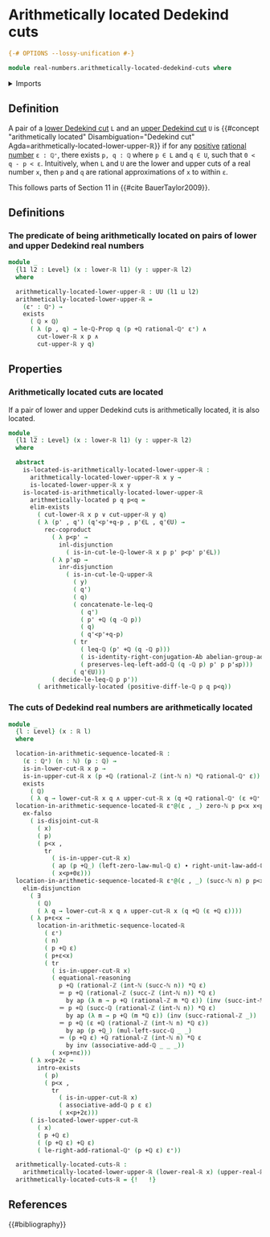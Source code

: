 # Arithmetically located Dedekind cuts

```agda
{-# OPTIONS --lossy-unification #-}

module real-numbers.arithmetically-located-dedekind-cuts where
```

<details><summary>Imports</summary>

```agda
open import elementary-number-theory.addition-rational-numbers
open import elementary-number-theory.additive-group-of-rational-numbers
open import elementary-number-theory.difference-rational-numbers
open import elementary-number-theory.inequality-rational-numbers
open import elementary-number-theory.positive-rational-numbers
open import elementary-number-theory.rational-numbers
open import elementary-number-theory.strict-inequality-rational-numbers
open import elementary-number-theory.natural-numbers
open import elementary-number-theory.integers
open import elementary-number-theory.multiplication-rational-numbers

open import foundation.binary-transport
open import foundation.action-on-identifications-functions
open import foundation.cartesian-product-types
open import foundation.conjunction
open import foundation.coproduct-types
open import foundation.dependent-pair-types
open import foundation.disjunction
open import foundation.empty-types
open import foundation.existential-quantification
open import foundation.identity-types
open import foundation.logical-equivalences
open import foundation.raising-universe-levels
open import foundation.subtypes
open import foundation.transport-along-identifications
open import foundation.universe-levels

open import group-theory.abelian-groups

open import real-numbers.dedekind-real-numbers
open import real-numbers.lower-dedekind-real-numbers
open import real-numbers.upper-dedekind-real-numbers
```

</details>

## Definition

A pair of a [lower Dedekind cut](real-numbers.lower-dedekind-real-numbers.md)
`L` and an [upper Dedekind cut](real-numbers.upper-dedekind-real-numbers.md) `U`
is
{{#concept "arithmetically located" Disambiguation="Dedekind cut" Agda=arithmetically-located-lower-upper-ℝ}}
if for any [positive](elementary-number-theory.positive-rational-numbers.md)
[rational number](elementary-number-theory.rational-numbers.md) `ε : ℚ⁺`, there
exists `p, q : ℚ` where `p ∈ L` and `q ∈ U`, such that `0 < q - p < ε`.
Intuitively, when `L` and `U` are the lower and upper cuts of a real number `x`,
then `p` and `q` are rational approximations of `x` to within `ε`.

This follows parts of Section 11 in {{#cite BauerTaylor2009}}.

## Definitions

### The predicate of being arithmetically located on pairs of lower and upper Dedekind real numbers

```agda
module _
  {l1 l2 : Level} (x : lower-ℝ l1) (y : upper-ℝ l2)
  where

  arithmetically-located-lower-upper-ℝ : UU (l1 ⊔ l2)
  arithmetically-located-lower-upper-ℝ =
    (ε⁺ : ℚ⁺) →
    exists
      ( ℚ × ℚ)
      ( λ (p , q) → le-ℚ-Prop q (p +ℚ rational-ℚ⁺ ε⁺) ∧
        cut-lower-ℝ x p ∧
        cut-upper-ℝ y q)
```

## Properties

### Arithmetically located cuts are located

If a pair of lower and upper Dedekind cuts is arithmetically located, it is also
located.

```agda
module _
  {l1 l2 : Level} (x : lower-ℝ l1) (y : upper-ℝ l2)
  where

  abstract
    is-located-is-arithmetically-located-lower-upper-ℝ :
      arithmetically-located-lower-upper-ℝ x y →
      is-located-lower-upper-ℝ x y
    is-located-is-arithmetically-located-lower-upper-ℝ
      arithmetically-located p q p<q =
      elim-exists
        ( cut-lower-ℝ x p ∨ cut-upper-ℝ y q)
        ( λ (p' , q') (q'<p'+q-p , p'∈L , q'∈U) →
          rec-coproduct
            ( λ p<p' →
              inl-disjunction
                ( is-in-cut-le-ℚ-lower-ℝ x p p' p<p' p'∈L))
            ( λ p'≤p →
              inr-disjunction
                ( is-in-cut-le-ℚ-upper-ℝ
                  ( y)
                  ( q')
                  ( q)
                  ( concatenate-le-leq-ℚ
                    ( q')
                    ( p' +ℚ (q -ℚ p))
                    ( q)
                    ( q'<p'+q-p)
                  ( tr
                    ( leq-ℚ (p' +ℚ (q -ℚ p)))
                    ( is-identity-right-conjugation-Ab abelian-group-add-ℚ p q)
                    ( preserves-leq-left-add-ℚ (q -ℚ p) p' p p'≤p)))
                  ( q'∈U)))
            ( decide-le-leq-ℚ p p'))
        ( arithmetically-located (positive-diff-le-ℚ p q p<q))
```

### The cuts of Dedekind real numbers are arithmetically located

```agda
module _
  {l : Level} (x : ℝ l)
  where

  location-in-arithmetic-sequence-located-ℝ :
    (ε : ℚ⁺) (n : ℕ) (p : ℚ) →
    is-in-lower-cut-ℝ x p →
    is-in-upper-cut-ℝ x (p +ℚ (rational-ℤ (int-ℕ n) *ℚ rational-ℚ⁺ ε)) →
    exists
      ( ℚ)
      ( λ q → lower-cut-ℝ x q ∧ upper-cut-ℝ x (q +ℚ rational-ℚ⁺ (ε +ℚ⁺ ε)))
  location-in-arithmetic-sequence-located-ℝ ε⁺@(ε , _) zero-ℕ p p<x x<p+0ε =
    ex-falso
      ( is-disjoint-cut-ℝ
        ( x)
        ( p)
        ( p<x ,
          tr
            ( is-in-upper-cut-ℝ x)
            ( ap (p +ℚ_) (left-zero-law-mul-ℚ ε) ∙ right-unit-law-add-ℚ p)
            ( x<p+0ε)))
  location-in-arithmetic-sequence-located-ℝ ε⁺@(ε , _) (succ-ℕ n) p p<x x<p+nε =
    elim-disjunction
      ( ∃
        ( ℚ)
        ( λ q → lower-cut-ℝ x q ∧ upper-cut-ℝ x (q +ℚ (ε +ℚ ε))))
      ( λ p+ε<x →
        location-in-arithmetic-sequence-located-ℝ
          ( ε⁺)
          ( n)
          ( p +ℚ ε)
          ( p+ε<x)
          ( tr
            ( is-in-upper-cut-ℝ x)
            ( equational-reasoning
              p +ℚ (rational-ℤ (int-ℕ (succ-ℕ n)) *ℚ ε)
              ＝ p +ℚ (rational-ℤ (succ-ℤ (int-ℕ n)) *ℚ ε)
                by ap (λ m → p +ℚ (rational-ℤ m *ℚ ε)) (inv (succ-int-ℕ n))
              ＝ p +ℚ (succ-ℚ (rational-ℤ (int-ℕ n)) *ℚ ε)
                by ap (λ m → p +ℚ (m *ℚ ε)) (inv (succ-rational-ℤ _))
              ＝ p +ℚ (ε +ℚ (rational-ℤ (int-ℕ n) *ℚ ε))
                by ap (p +ℚ_) (mul-left-succ-ℚ _ _)
              ＝ (p +ℚ ε) +ℚ rational-ℤ (int-ℕ n) *ℚ ε
                by inv (associative-add-ℚ _ _ _))
            ( x<p+nε)))
      ( λ x<p+2ε →
        intro-exists
          ( p)
          ( p<x ,
            tr
              ( is-in-upper-cut-ℝ x)
              ( associative-add-ℚ p ε ε)
              ( x<p+2ε)))
      ( is-located-lower-upper-cut-ℝ
        ( x)
        ( p +ℚ ε)
        ( (p +ℚ ε) +ℚ ε)
        ( le-right-add-rational-ℚ⁺ (p +ℚ ε) ε⁺))

  arithmetically-located-cuts-ℝ :
    arithmetically-located-lower-upper-ℝ (lower-real-ℝ x) (upper-real-ℝ x)
  arithmetically-located-cuts-ℝ = {!   !}
```

## References

{{#bibliography}}
